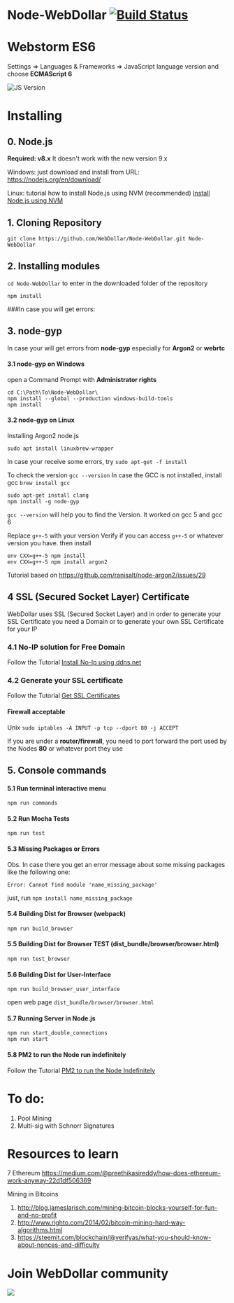 # Node-WebDollar [![Build Status](https://travis-ci.org/WebDollar/Node-WebDollar.svg)](https://travis-ci.org/WebDollar/Node-WebDollar)
# Webstorm ES6 

Settings => Languages & Frameworks => JavaScript language version and choose **ECMAScript 6**

![JS Version](https://d3nmt5vlzunoa1.cloudfront.net/webstorm/files/2015/05/js-version.png "Javascript ECMAScript 6 config")

# Installing

## 0. Node.js

**Required: v8.x**
It doesn't work with the new version 9.x

Windows: just download and install from URL: https://nodejs.org/en/download/

Linux: tutorial how to install Node.js using NVM (recommended) [Install Node.js using NVM](/docs/Install-Debian.md) 

## 1. Cloning Repository 
```
git clone https://github.com/WebDollar/Node-WebDollar.git Node-WebDollar
```
## 2. Installing modules
`cd Node-WebDollar` to enter in the downloaded folder of the repository   
```
npm install
```

###In case you will get errors: 
## 3. **node-gyp**

In case your will get errors from **node-gyp** especially for **Argon2** or **webrtc** 

#### 3.1 node-gyp on Windows
open a Command Prompt with **Administrator rights**

```
cd C:\Path\To\Node-WebDollar\
npm install --global --production windows-build-tools                                    
npm install
```

#### 3.2 node-gyp on Linux

Installing Argon2 node.js
```
sudo apt install linuxbrew-wrapper 
```
In case your receive some errors, try ```sudo apt-get -f install```
 
To check the version `gcc --version`
In case the GCC is not installed, install gcc `brew install gcc`

```
sudo apt-get install clang
npm install -g node-gyp
```

`gcc --version` will help you to find the Version. It worked on gcc 5 and gcc 6

Replace `g++-5` with your version
Verify if you can access `g++-5` or whatever version you have.
then install  
``` 
env CXX=g++-5 npm install
env CXX=g++-5 npm install argon2
```

Tutorial based on https://github.com/ranisalt/node-argon2/issues/29

## 4 SSL (Secured Socket Layer) Certificate

WebDollar uses SSL (Secured Socket Layer) and in order to generate your SSL Certificate you need a Domain or to generate your own SSL Certificate for your IP

### 4.1 No-IP solution for Free Domain

Follow the Tutorial [Install No-Ip using ddns.net ](/docs/Install-No-Ip.md) 


### 4.2 Generate your SSL certificate


Follow the Tutorial [Get SSL Certificates ](/docs/Get-SSL-Certificates.md) 


#### Firewall acceptable

Unix
`sudo iptables -A INPUT -p tcp --dport 80 -j ACCEPT`

If you are under a **router/firewall**, you need to port forward the port used by the Nodes **80** or whatever port they use


## 5. **Console commands**

#### 5.1 Run terminal interactive menu
```
npm run commands
```

#### 5.2 Run Mocha Tests
```
npm run test                                                       
```

#### 5.3 Missing Packages or Errors
Obs. In case there you get an error message about some missing packages like the following one:

``` Error: Cannot find module 'name_missing_package' ```

just, run ```npm install name_missing_package```


#### 5.4 Building Dist for Browser (webpack)
```
npm run build_browser
```

#### 5.5 Building Dist for Browser TEST (dist_bundle/browser/browser.html)
```
npm run test_browser
```

#### 5.6 Building Dist for User-Interface
```
npm run build_browser_user_interface
```

open web page `dist_bundle/browser/browser.html`

#### 5.7 Running Server in Node.js

```
npm run start_double_connections
npm run start
```

#### 5.8 PM2 to run the Node run indefinitely 

Follow the Tutorial [PM2 to run the Node Indefinitely](/docs/PM2-Tutorial.md) 

# To do:

1. Pool Mining
2. Multi-sig with Schnorr Signatures


# Resources to learn
7
Ethereum https://medium.com/@preethikasireddy/how-does-ethereum-work-anyway-22d1df506369

Mining in Bitcoins
1.  http://blog.jameslarisch.com/mining-bitcoin-blocks-yourself-for-fun-and-no-profit
2. http://www.righto.com/2014/02/bitcoin-mining-hard-way-algorithms.html
3. https://steemit.com/blockchain/@verifyas/what-you-should-know-about-nonces-and-difficulty

# Join WebDollar community

<dl>
    <a href="http://t.me/WebDollar">
        <img src="http://icons.iconarchive.com/icons/froyoshark/enkel/64/Telegram-icon.png">
    </a> 
</dl>

